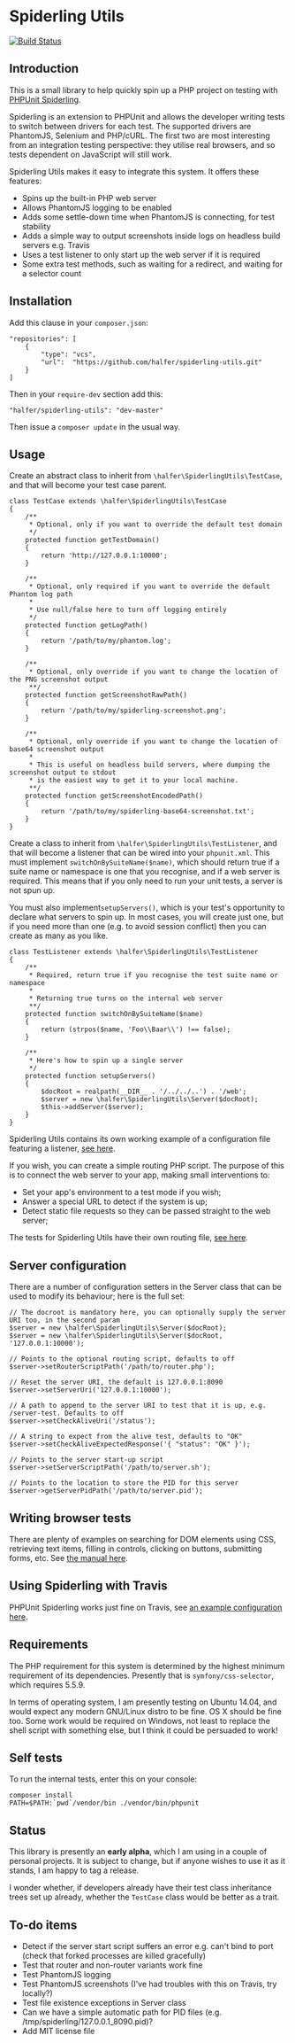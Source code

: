 Spiderling Utils
===

[![Build Status](https://api.travis-ci.org/halfer/spiderling-utils.svg)](https://travis-ci.org/halfer/spiderling-utils)

Introduction
---

This is a small library to help quickly spin up a PHP project on testing with [PHPUnit Spiderling](https://github.com/OpenBuildings/phpunit-spiderling).

Spiderling is an extension to PHPUnit and allows the developer writing tests to switch between drivers for each test. The supported drivers are PhantomJS, Selenium and PHP/cURL. The first two are most interesting from an integration testing perspective: they utilise real browsers, and so tests dependent on JavaScript will still work.

Spiderling Utils makes it easy to integrate this system. It offers these features:

* Spins up the built-in PHP web server
* Allows PhantomJS logging to be enabled
* Adds some settle-down time when PhantomJS is connecting, for test stability
* Adds a simple way to output screenshots inside logs on headless build servers e.g. Travis
* Uses a test listener to only start up the web server if it is required
* Some extra test methods, such as waiting for a redirect, and waiting for a selector count

Installation
---

Add this clause in your `composer.json`:

    "repositories": [
        {
            "type": "vcs",
            "url":  "https://github.com/halfer/spiderling-utils.git"
        }
    ]

Then in your `require-dev` section add this:

    "halfer/spiderling-utils": "dev-master"

Then issue a `composer update` in the usual way.

Usage
---

Create an abstract class to inherit from `\halfer\SpiderlingUtils\TestCase`, and that will become your test case parent.

	class TestCase extends \halfer\SpiderlingUtils\TestCase
	{
		/**
		 * Optional, only if you want to override the default test domain
		 */
		protected function getTestDomain()
		{
			return 'http://127.0.0.1:10000';
		}

		/**
		 * Optional, only required if you want to override the default Phantom log path
		 *
		 * Use null/false here to turn off logging entirely
		 */
		protected function getLogPath()
		{
			return '/path/to/my/phantom.log';
		}

		/**
		 * Optional, only override if you want to change the location of the PNG screenshot output
		 **/
		protected function getScreenshotRawPath()
		{
			return '/path/to/my/spiderling-screenshot.png';
		}

		/**
		 * Optional, only override if you want to change the location of base64 screenshot output
		 *
		 * This is useful on headless build servers, where dumping the screenshot output to stdout
		 * is the easiest way to get it to your local machine.
		 **/
		protected function getScreenshotEncodedPath()
		{
			return '/path/to/my/spiderling-base64-screenshot.txt';
		}
	}

Create a class to inherit from `\halfer\SpiderlingUtils\TestListener`, and that will become a listener that can be wired into your `phpunit.xml`. This must implement `switchOnBySuiteName($name)`, which should return true if a suite name or namespace is one that you recognise, and if a web server is required. This means that if you only need to run your unit tests, a server is not spun up.

You must also implement`setupServers()`, which is your test's opportunity to declare what servers to spin up. In most cases, you will create just one, but if you need more than one (e.g. to avoid session conflict) then you can create as many as you like.

	class TestListener extends \halfer\SpiderlingUtils\TestListener
	{
		/**
		 * Required, return true if you recognise the test suite name or namespace
		 *
		 * Returning true turns on the internal web server
		 **/
		protected function switchOnBySuiteName($name)
		{
			return (strpos($name, 'Foo\\Baar\\') !== false);
		}

		/**
		 * Here's how to spin up a single server
		 */
		protected function setupServers()
		{
			$docRoot = realpath(__DIR__ . '/../../..') . '/web';
			$server = new \halfer\SpiderlingUtils\Server($docRoot);
			$this->addServer($server);
		}
	}

Spiderling Utils contains its own working example of a configuration file featuring a listener, [see here](https://github.com/halfer/spiderling-utils/blob/master/phpunit.xml).

If you wish, you can create a simple routing PHP script. The purpose of this is to connect the
web server to your app, making small interventions to:

* Set your app's environment to a test mode if you wish;
* Answer a special URL to detect if the system is up;
* Detect static file requests so they can be passed straight to the web server;

The tests for Spiderling Utils have their own routing file, [see here](https://github.com/halfer/spiderling-utils/blob/master/test/browser/scripts/router.php).

Server configuration
---

There are a number of configuration setters in the Server class that can be used to modify its behaviour; here is the full set:

	// The docroot is mandatory here, you can optionally supply the server URI too, in the second param
	$server = new \halfer\SpiderlingUtils\Server($docRoot);
	$server = new \halfer\SpiderlingUtils\Server($docRoot, '127.0.0.1:10000');

	// Points to the optional routing script, defaults to off
	$server->setRouterScriptPath('/path/to/router.php');

	// Reset the server URI, the default is 127.0.0.1:8090
	$server->setServerUri('127.0.0.1:10000');

	// A path to append to the server URI to test that it is up, e.g. /server-test. Defaults to off
	$server->setCheckAliveUri('/status');

	// A string to expect from the alive test, defaults to "OK"
	$server->setCheckAliveExpectedResponse('{ "status": "OK" }');

	// Points to the server start-up script
	$server->setServerScriptPath('/path/to/server.sh');

	// Points to the location to store the PID for this server
	$server->getServerPidPath('/path/to/server.pid');

Writing browser tests
---

There are plenty of examples on searching for DOM elements using CSS, retrieving text items, filling in controls, clicking on buttons, submitting forms, etc. See [the manual here](https://github.com/OpenBuildings/spiderling).

Using Spiderling with Travis
---

PHPUnit Spiderling works just fine on Travis, see [an example configuration here](https://github.com/halfer/spiderling-utils/blob/master/.travis.yml).

Requirements
---

The PHP requirement for this system is determined by the highest minimum requirement of its dependencies. Presently that is `symfony/css-selector`, which requires 5.5.9.

In terms of operating system, I am presently testing on Ubuntu 14.04, and would expect any modern GNU/Linux distro to be fine. OS X should be fine too. Some work would be required on Windows, not least to replace the shell script with something else, but I think it could be persuaded to work!

Self tests
---

To run the internal tests, enter this on your console:

    composer install
    PATH=$PATH:`pwd`/vendor/bin ./vendor/bin/phpunit

Status
---

This library is presently an **early alpha**, which I am using in a couple of personal projects. It is subject to change, but if anyone wishes to use it as it stands, I am happy to tag a release.

I wonder whether, if developers already have their test class inheritance trees set up already, whether the `TestCase` class would be better as a trait.

To-do items
---

* Detect if the server start script suffers an error e.g. can't bind to port (check that forked processes are killed gracefully)
* Test that router and non-router variants work fine
* Test PhantomJS logging
* Test PhantomJS screenshots (I've had troubles with this on Travis, try locally?)
* Test file existence exceptions in Server class
* Can we have a simple automatic path for PID files (e.g. /tmp/spiderling/127.0.0.1_8090.pid)?
* Add MIT license file
